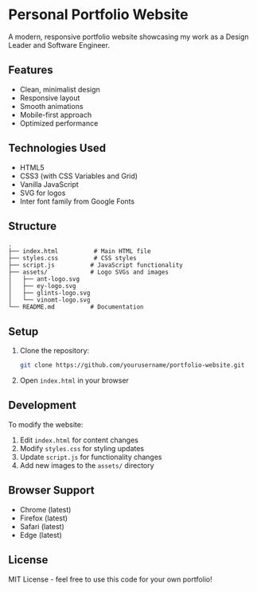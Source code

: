 # Personal Portfolio Website

A modern, responsive portfolio website showcasing my work as a Design Leader and Software Engineer.

## Features

- Clean, minimalist design
- Responsive layout
- Smooth animations
- Mobile-first approach
- Optimized performance

## Technologies Used

- HTML5
- CSS3 (with CSS Variables and Grid)
- Vanilla JavaScript
- SVG for logos
- Inter font family from Google Fonts

## Structure

```
.
├── index.html          # Main HTML file
├── styles.css          # CSS styles
├── script.js          # JavaScript functionality
├── assets/            # Logo SVGs and images
│   ├── ant-logo.svg
│   ├── ey-logo.svg
│   ├── glints-logo.svg
│   └── vinomt-logo.svg
└── README.md          # Documentation
```

## Setup

1. Clone the repository:
   ```bash
   git clone https://github.com/yourusername/portfolio-website.git
   ```

2. Open `index.html` in your browser

## Development

To modify the website:

1. Edit `index.html` for content changes
2. Modify `styles.css` for styling updates
3. Update `script.js` for functionality changes
4. Add new images to the `assets/` directory

## Browser Support

- Chrome (latest)
- Firefox (latest)
- Safari (latest)
- Edge (latest)

## License

MIT License - feel free to use this code for your own portfolio! 